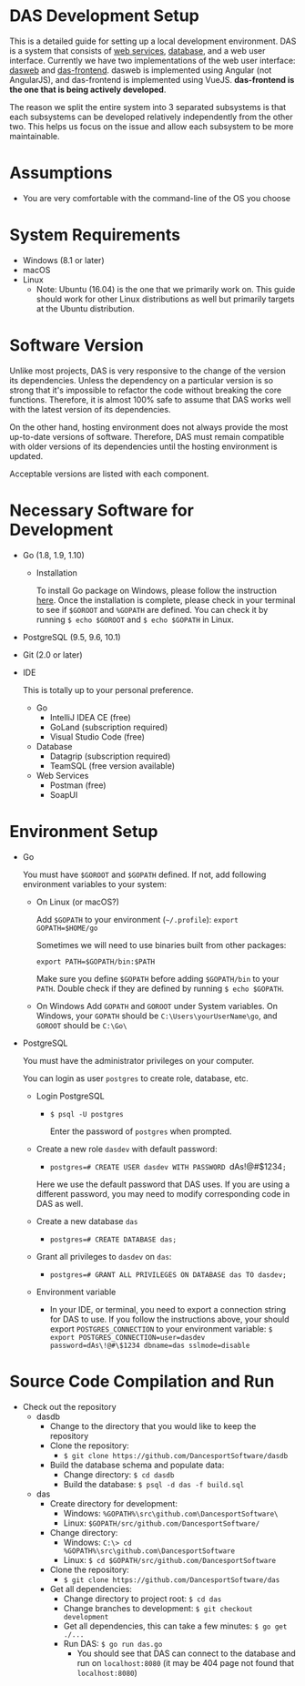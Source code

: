 # DAS Development Setup

This is a detailed guide for setting up a local development environment. DAS is a
system that consists of [web services](https://github.com/DancesportSoftware/das),
[database](https://github.com/DancesportSoftware/dasdb), and a web user interface.
Currently we have two implementations of the web user interface: 
[dasweb](https://github.com/DancesportSoftware/dasweb) and 
[das-frontend](https://github.com/DancesportSoftware/das-frontend). dasweb is 
implemented using Angular (not AngularJS), and das-frontend is implemented using
VueJS. __das-frontend is the one that is being actively developed__.

The reason we split the entire system into 3 separated subsystems is that each
subsystems can be developed relatively independently from the other two. This
helps us focus on the issue and allow each subsystem to be more maintainable.

# Assumptions
* You are very comfortable with the command-line of the OS you choose

# System Requirements
* Windows (8.1 or later)
* macOS
* Linux
  * Note: Ubuntu (16.04) is the one that we primarily work on. This guide should work for other 
  Linux distributions as well but primarily targets at the Ubuntu distribution.

# Software Version
Unlike most projects, DAS is very responsive to the change of the version its dependencies. Unless the dependency on a particular version is 
so strong that it's impossible to refactor the code without breaking the core functions. Therefore, it is almost 100% safe to assume that DAS works 
well with the latest version of its dependencies. 

On the other hand, hosting environment does not always provide the most up-to-date versions of software. Therefore, DAS must remain compatible with older versions of its dependencies until the hosting environment is updated.

Acceptable versions are listed with each component.

# Necessary Software for Development
* Go (1.8, 1.9, 1.10)
  * Installation
      
      To install Go package on Windows, please follow the instruction [here](https://golang.org/doc/install).
      Once the installation is complete, please check in your terminal to see if `$GOROOT` and `%GOPATH` are defined. You can check it by running `$ echo $GOROOT` and `$ echo $GOPATH` in Linux.
* PostgreSQL (9.5, 9.6, 10.1)
* Git (2.0 or later)
* IDE

  This is totally up to your personal preference.
  * Go
    * IntelliJ IDEA CE (free)
    * GoLand (subscription required)
    * Visual Studio Code (free)
  * Database
    * Datagrip (subscription required)
    * TeamSQL (free version available)
  * Web Services
    * Postman (free)
    * SoapUI

# Environment Setup
* Go

  You must have `$GOROOT` and `$GOPATH` defined. If not, add following environment variables to your system:
  * On Linux (or macOS?)

    Add `$GOPATH` to your environment (`~/.profile`):  `export GOPATH=$HOME/go`
  
    Sometimes we will need to use binaries built from other packages:
  
    `export PATH=$GOPATH/bin:$PATH`
  
    Make sure you define `$GOPATH` before adding `$GOPATH/bin` to your `PATH`. Double check
  if they are defined by running `$ echo $GOPATH`.

  * On Windows
    Add `GOPATH` and `GOROOT` under System variables. On Windows, your `GOPATH` should be
    `C:\Users\yourUserName\go`, and `GOROOT` should be `C:\Go\`

* PostgreSQL

  You must have the administrator privileges on your computer.

  You can login as user `postgres` to create role, database, etc.

  * Login PostgreSQL
    * `$ psql -U postgres`

      Enter the password of `postgres` when prompted.

  * Create a new role `dasdev` with default password:
    * `postgres=# CREATE USER dasdev WITH PASSWORD `dAs!@#$1234`;`

    Here we use the default password that DAS uses. If you are using a different
    password, you may need to modify corresponding code in DAS as well.
  * Create a new database `das`
    * `postgres=# CREATE DATABASE das;`
  * Grant all privileges to `dasdev` on `das`:
    * `postgres=# GRANT ALL PRIVILEGES ON DATABASE das TO dasdev;`
  * Environment variable
    * In your IDE, or terminal, you need to export a connection string for DAS to use.
    If you follow the instructions above, your should export `POSTGRES_CONNECTION` to
    your environment variable:
    `$ export POSTGRES_CONNECTION=user=dasdev password=dAs\!@#\$1234 dbname=das sslmode=disable`
    

# Source Code Compilation and Run
* Check out the repository
  * dasdb
    * Change to the directory that you would like to keep the repository
    * Clone the repository:
      * `$ git clone https://github.com/DancesportSoftware/dasdb`
    * Build the database schema and populate data:
      * Change directory: `$ cd dasdb`
      * Build the database: `$ psql -d das -f build.sql`
  * das
    * Create directory for development:
      * Windows: `%GOPATH%\src\github.com\DancesportSoftware\`
      * Linux: `$GOPATH/src/github.com/DancesportSoftware/`
    * Change directory:
      * Windows: `C:\> cd %GOPATH%\src\github.com\DancesportSoftware`
      * Linux: `$ cd $GOPATH/src/github.com/DancesportSoftware`
    * Clone the repository:
      * `$ git clone https://github.com/DancesportSoftware/das`
    * Get all dependencies:
      * Change directory to project root: `$ cd das`
      * Change branches to development: `$ git checkout development`
      * Get all dependencies, this can take a few minutes: `$ go get ./...`
      * Run DAS: `$ go run das.go`
        * You should see that DAS can connect to the database and run on
        `localhost:8080` (it may be 404 page not found that `localhost:8080`)